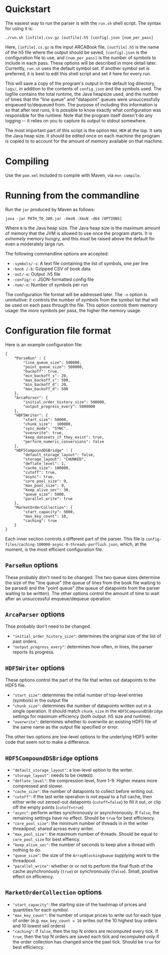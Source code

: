 # Quickstart

The easiest way to run the parser is with the `run.sh` shell script. The syntax for using it is:

    ./run.sh [infile].csv.gz [outfile].h5 [config].json [num_per_pass]

Here, `[infile].cs.gz` is the input ARCABook file, `[outfile].h5` is the name of the h5 file where the output should be saved, `[config].json` is the configuration file to use, and `[num_per_pass]` is the number of symbols to include in each pass. These options will be described in more detail later. Currently, `run.sh` uses the default symbol set. If another symbol set is preferred, it is best to edit this shell script and set it here for every run.

This will save a copy of the  program's output in the default log directory, `logs/`, in addition to the contents of `config.json` and the symbols used. The logfile contains the total runtime, the Java heapsize used, and the number of times that the "line queue" and "datapoint" queues were unsuccessfully enqueued to/dequeued from. The purpose of including this information is so that after test runs, it is possible to know exactly what configuration was responsible for the runtime. Note that the program itself doesn't do any logging -- it relies on you to capture its output to stdout somewhere.

The most important part of this script is the option `MAX_MEM` at the top. It sets the Java heap size. It should be edited once on each machine the program is copied to to account for the amount of memory available on that machine.

# Compiling

Use the `pom.xml` included to compile with Maven, via `mvn compile`.

# Running from the commandline

Run the `jar` produced by Maven as follows:

    java -jar PATH_TO_JAR.jar -XmsN -XmsN -d64 [OPTIONS]

Where `N` is the Java heap size. The Java heap size is the maximum amount of memory that the JVM is allowed to use once the program starts. It is *extremely* memory hungry, and this *must* be raised above the default for even a moderately large run.

The following commandline options are accepted:

* `-symbols/-s`: A text file containing the list of symbols, one per line
* `-book /-b`: Gzipped CSV of book data
* `-out/-o`: Output .h5 file
* `-config/-c`: JSON-formatted config file
* `-num/-n`: Number of symbols per run

The configuration file format will be addressed later. The `-n` option is unintuitive: it controls the number of symbols from the symbol list that will be used on each pass through the file. This option controls them memory usage: the more symbols per pass, the higher the memory usage.

# Configuration file format
Here is an example configuration file:

```
{
    "ParseRun" : {
        "line_queue_size": 500000,
        "point_queue_size": 500000,
        "backoff": true,
		"min_backoff_s": 20,
		"max_backoff_s": 500,
		"min_backoff_d": 20,
		"max_backoff_d": 500
	},
	"ArcaParser": {
		"initial_order_history_size": 500000,
		"output_progress_every": 5000000
	},
	"HDF5Writer": {
		"start_size": 50000,
		"chunk_size":  100000,
		"sync_mode": "SYNC",
		"overwrite": true,
		"keep_datasets_if_they_exist": true,
		"perform_numeric_conversions": false
	},
	"HDF5CompoundDSBridge" : {
		"default_storage_layout": false,
		"storage_layout": "CHUNKED",
		"deflate_level": 1,
		"cache_size": 100000,
		"cutoff": true,
		"async": true,
		"core_pool_size": 9,
		"max_pool_size": 9,
		"keep_alive_sec": 30,
		"queue_size": 5000,
		"parallel_write": true
	},
    "MarketOrderCollection": {
        "start_capacity": 5000,
        "max_key_count": 10,
        "caching": true
    }
}
```

Each inner section controls a different part of the parser. This file is `config-files/caching-100000-async-9-threads-parflush.json`, which, at the moment, is the most efficient configuration file.

## `ParseRun` options

These probably don't need to be changed. The two queue sizes determine the size of the "line queue" (the queue of lines from the book file waiting to be parsed) and the "point queue" (the queue of datapoints from the parser waiting to be written). The other options control the amount of time to wait after an unsuccessful enqueue/dequeue operation.

## `ArcaParser` options

Thse probably don't need to be changed.

* `"initial_order_history_size"`: determines the original size of the list of past orders.
* `"output_progress_every"`: determines how often, in lines, the parser reports its progress.

## `HDF5Writer` options

These options control the part of the file that writes out datapoints to the HDF5 file.

* `"start_size"`: determines the initial number of top-level entries (symbols) in the output file
* `"chunk_size"`: determines the number of datapoints written out in a single operation. It should match `chunk_size` in the `HDF5CompoundDSBridge` settings for maximum efficiency (both output .h5 size and runtime).
* `"overwrite"`: determines whether to overwrite an existing HDF5 file of the same name as the output file specified or error.

The other two options are low-level options to the underlying HDF5 writer code that seem not to make a difference.

## `HDF5CompoundDSBridge` options

* `"default_storage_layout"`: a low-level option to the writer.
* `"storage_layout"`: needs to be `CHUNKED`.
* `"deflate_level"`: the compression level, from 1-9. Higher means more compressed and slower.
* `"cache_size"`: the number of datapoints to collect before writing out.
* `"cutoff"`: if the last write operation is not equal to a full cache, then either write out zeroed-out datapoints (`cutoff=false`) to fill it out, or clip off the empty points (`cutoff=true`)
* `"async"`: perform writes synchronously or asynchronously. If `false`, the remaining settings have no effect. Should be `true` for best efficiency.
* `"core_pool_size"`: the minimum number of threads in in the writer threadpool, shared across every writer.
* `"max_pool_size"`: the maximum number of threads. Should be equal to `core_pool_size` for best effiency.
* `"keep_alive_sec"`: the number of seconds to keep alive a thread with nothing to do.
* `"queue_size"`: the size of the `ArrayBlockingQueue` supplying work to the threadpool.
* `"parallel_write"`: whether or or not to perform the final flush of the cache asynchronously (`true`) or synchronously (`false`). Small, positive effect on efficiency.

## `MarketOrderCollection` options

* `"start_capacity"`: the starting size of the hashmap of prices and quantities for each symbol.
* `"max_key_count"`: the number of unique prices to write out for each type of order (e.g. `max_key_count = 10` writes out the 10 highest buy orders and 10 lowest sell orders)
* `"caching"`: if `false`, then the top N orders are recomputed every tick. If `true`, then the top N orders are saved each tick and recomputed only if the order collection has changed since the past tick. Should be `true` for best efficiency.

<!-- TODO: help option on binary. check mem requirements  -->
